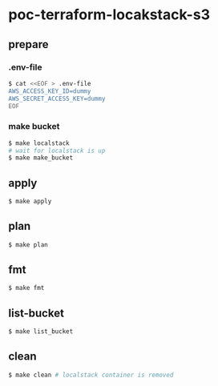 # poc-terraform-locakstack-s3
## prepare
### .env-file
```sh
$ cat <<EOF > .env-file
AWS_ACCESS_KEY_ID=dummy
AWS_SECRET_ACCESS_KEY=dummy
EOF
```

### make bucket
```sh
$ make localstack
# wait for localstack is up
$ make make_bucket
```

## apply
```sh
$ make apply
```

## plan
```sh
$ make plan
```

## fmt
```sh
$ make fmt
```

## list-bucket
```sh
$ make list_bucket
```

## clean
```sh
$ make clean # localstack container is removed
```
